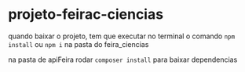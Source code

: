 # projeto-feirac-ciencias

quando baixar o projeto, tem que executar no terminal o comando `npm install` ou `npm i` na pasta do feira_ciencias

na pasta de apiFeira rodar `composer install` para baixar dependencias